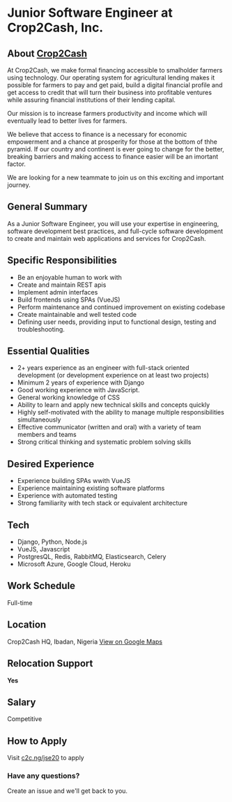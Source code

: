 # Junior Software Engineer at Crop2Cash, Inc.

## About [Crop2Cash](https://www.crop2cash.com.ng)
At Crop2Cash, we make formal financing accessible to smalholder farmers using technology. Our operating system for agricultural lending makes it possible for farmers to pay and get paid, build a digital financial profile and get access to credit that will turn their business into profitable ventures while assuring financial institutions of their lending capital.

Our mission is to increase farmers productivity and income which will eventually lead to better lives for farmers.

We believe that access to finance is a necessary for economic empowerment and a chance at prosperity for those at the bottom of thhe pyramid. If our country and continent is ever going to change for the better, breaking barriers and making access to finance easier will be an imortant factor.

We are looking for a new teammate to join us on this exciting and important journey.

## General Summary

As a Junior Software Engineer, you will use your expertise in engineering, software development best practices, and full-cycle software development to create and maintain web applications and services for Crop2Cash.

## Specific Responsibilities

- Be an enjoyable human to work with
- Create and maintain REST apis
- Implement admin interfaces
- Build frontends using SPAs (VueJS)
- Perform maintenance and continued improvement on existing codebase
- Create maintainable and well tested code
- Defining user needs, providing input to functional design, testing and troubleshooting.

## Essential Qualities

- 2+ years experience as an engineer with full-stack oriented development (or development experience on at least two projects)
- Minimum 2 years of experience with Django
- Good working experience with JavaScript.
- General working knowledge of CSS
- Ability to learn and apply new technical skills and concepts quickly
- Highly self-motivated with the ability to manage multiple responsibilities simultaneously
- Effective communicator (written and oral) with a variety of team members and teams
- Strong critical thinking and systematic problem solving skills

## Desired Experience

- Experience building SPAs wwith VueJS
- Experience maintaining existing software platforms
- Experience with automated testing
- Strong familiarity with tech stack or equivalent architecture

## Tech

- Django, Python, Node.js
- VueJS, Javascript
- PostgresQL, Redis, RabbitMQ, Elasticsearch, Celery
- Microsoft Azure, Google Cloud, Heroku

## Work Schedule
Full-time

## Location
Crop2Cash HQ, Ibadan, Nigeria 
[View on Google Maps](https://g.page/crop2cash?share)

## Relocation Support
**Yes**

## Salary
Competitive

## How to Apply
Visit [c2c.ng/jse20](http://www.c2c.ng/jse20) to apply


### Have any questions?
Create an issue and we'll get back to you.
